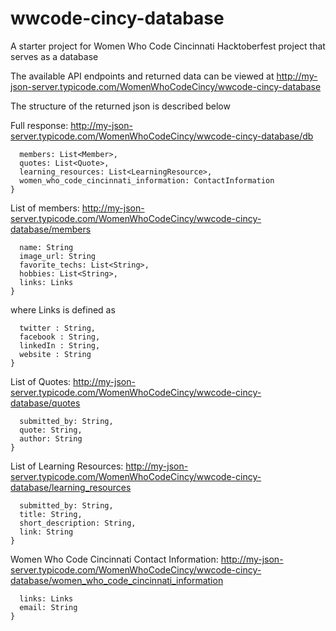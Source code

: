 # wwcode-cincy-database

A starter project for Women Who Code Cincinnati Hacktoberfest project that serves
as a database

The available API endpoints and returned data can be viewed at 
http://my-json-server.typicode.com/WomenWhoCodeCincy/wwcode-cincy-database 

The structure of the returned json is described below 

Full response: 
http://my-json-server.typicode.com/WomenWhoCodeCincy/wwcode-cincy-database/db

```{
  members: List<Member>,
  quotes: List<Quote>,
  learning_resources: List<LearningResource>,
  women_who_code_cincinnati_information: ContactInformation
}
```
List of members: 
http://my-json-server.typicode.com/WomenWhoCodeCincy/wwcode-cincy-database/members

```Member {
  name: String
  image_url: String
  favorite_techs: List<String>,
  hobbies: List<String>,
  links: Links
}
```
where Links is defined as 
```Links {
  twitter : String,
  facebook : String,
  linkedIn : String,
  website : String
}
```
List of Quotes: 
http://my-json-server.typicode.com/WomenWhoCodeCincy/wwcode-cincy-database/quotes

```Quote {
  submitted_by: String,
  quote: String,
  author: String
}
```
List of Learning Resources: 
http://my-json-server.typicode.com/WomenWhoCodeCincy/wwcode-cincy-database/learning_resources

```LearningResource: {
  submitted_by: String,
  title: String,
  short_description: String,
  link: String
}
```
Women Who Code Cincinnati Contact Information: 
http://my-json-server.typicode.com/WomenWhoCodeCincy/wwcode-cincy-database/women_who_code_cincinnati_information

```ContactInformation {
  links: Links
  email: String 
}
```
